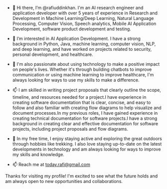 - 👋 Hi there, I’m @rafiuddinkhan. I'm an AI research engineer and application developer with over 5 years of experience in Research and Development in Machine Learning/Deep Learning, Natural Language Processing, Computer Vision, Speech analytics, Mobile AI Application Development, software product development and testing.
- 👀 I’m interested in AI Application Development. I have a strong background in Python, Java, machine learning, computer vision, NLP, and deep learning, and have worked on projects related to security, personal development, and healthcare.
- 🌱 I'm also passionate about using technology to make a positive impact on people's lives. Whether it's through building chatbots to improve communication or using machine learning to improve healthcare, I'm always looking for ways to use my skills to make a difference.
- 📫 I am skilled in writing project proposals that clearly outline the scope, timeline, and resources needed for a project.I have experience in creating software documentation that is clear, concise, and easy to follow and also familiar with creating flow diagrams to help visualize and document processes.In my previous roles, I have gained experience in creating technical documentation for software projects.I have a strong background in creating clear and effective documentation for software projects, including project proposals and flow diagrams.
- 💞️ In my free time, I enjoy staying active and exploring the great outdoors through hobbies like trekking. I also love staying up-to-date on the latest developments in technology and am always looking for ways to improve my skills and knowledge.

- 📫 Reach me at today.rafi@gmail.com



Thanks for visiting my profile! I'm excited to see what the future holds and am always open to new opportunities and collaborations.

<!---
rafiuddinkhan/rafiuddinkhan is a ✨ special ✨ repository because its `README.md` (this file) appears on your GitHub profile.
You can click the Preview link to take a look at your changes.
--->
